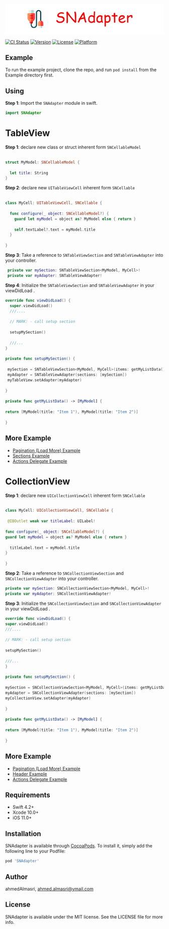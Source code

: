 <img src="https://github.com/ahmedalmasri/SNAdapter/blob/master/images/Banner.png?raw=true"></img>

[![CI Status](https://img.shields.io/travis/ahmedAlmasri/SNAdapter.svg?style=flat)](https://travis-ci.org/ahmedAlmasri/SNAdapter)
[![Version](https://img.shields.io/cocoapods/v/SNAdapter.svg?style=flat)](https://cocoapods.org/pods/SNAdapter)
[![License](https://img.shields.io/cocoapods/l/SNAdapter.svg?style=flat)](https://cocoapods.org/pods/SNAdapter)
[![Platform](https://img.shields.io/cocoapods/p/SNAdapter.svg?style=flat)](https://cocoapods.org/pods/SNAdapter)

## Example

To run the example project, clone the repo, and run `pod install` from the Example directory first.

## Using

**Step 1**: Import the `SNAdapter` module in swift.

```swift
import SNAdapter
```
# TableView 


**Step 1**:  declare new class or struct  inherent form `SNCellableModel`

```swift

struct MyModel: SNCellableModel {

  let title: String
}

```

**Step 2**:  declare new `UITableViewCell`  inherent form `SNCellable`

```swift

class MyCell: UITableViewCell, SNCellable {

  func configure(_ object: SNCellableModel?) {
    guard let myModel = object as? MyModel else { return }

    self.textLabel?.text = myModel.title
  }

}

```
**Step 3**: Take a reference to `SNTableViewSection`  and `SNTableViewAdapter` into your controller.

```swift
 private var mySection: SNTableViewSection<MyModel, MyCell>!
 private var myAdapter: SNTableViewAdapter!
```
**Step 4**: Initialize the `SNTableViewSection`  and `SNTableViewAdapter` in your viewDidLoad .

```swift
override func viewDidLoad() {
  super.viewDidLoad()
  ///....
  
  // MARK: - call setup section

  setupMySection()
  
  ///...
}

private func setupMySection() {

 mySection = SNTableViewSection<MyModel, MyCell>(items: getMyListData())
 myAdapter = SNTableViewAdapter(sections: [mySection])
 myTableView.setAdapter(myAdapter)
 
}

private func getMyListData() -> [MyModel] {

return [MyModel(title: "Item 1"), MyModel(title: "Item 2")]

}

```
## More Example 

* [Pagination (Load More) Example](https://github.com/ahmedAlmasri/SNAdapter/blob/master/Example/SNAdapter/TableView/Paging)
* [Sections Example](https://github.com/ahmedAlmasri/SNAdapter/blob/master/Example/SNAdapter/TableView/Sections)
* [Actions Delegate Example](https://github.com/ahmedAlmasri/SNAdapter/blob/master/Example/SNAdapter/TableView/ActionDelegate)


# CollectionView 



**Step 1**:  declare new `UICollectionViewCell`  inherent form `SNCellable`

```swift

class MyCell: UICollectionViewCell, SNCellable {

 @IBOutlet weak var titleLabel: UILabel!
 
func configure(_ object: SNCellableModel?) {
guard let myModel = object as? MyModel else { return }

  titleLabel.text = myModel.title
}

}

```
**Step 2**: Take a reference to `SNCollectionViewSection`  and `SNCollectionViewAdapter` into your controller.

```swift
private var mySection: SNCollectionViewSection<MyModel, MyCell>!
private var myAdapter: SNCollectionViewAdapter!
```
**Step 3**: Initialize the `SNCollectionViewSection`  and `SNCollectionViewAdapter` in your viewDidLoad .

```swift
override func viewDidLoad() {
super.viewDidLoad()
///....

// MARK: - call setup section

setupMySection()

///...
}

private func setupMySection() {

mySection = SNCollectionViewSection<MyModel, MyCell>(items: getMyListData())
myAdapter = SNCollectionViewAdapter(sections: [mySection])
myCollectionView.setAdapter(myAdapter)

}

private func getMyListData() -> [MyModel] {

return [MyModel(title: "Item 1"), MyModel(title: "Item 2")]

}

```
## More Example 

* [Pagination (Load More) Example](https://github.com/ahmedAlmasri/SNAdapter/blob/master/Example/SNAdapter/TableView/Paging)
* [Header  Example](https://github.com/ahmedAlmasri/SNAdapter/blob/master/Example/SNAdapter/CollectionView/Header)
* [Actions Delegate Example](https://github.com/ahmedAlmasri/SNAdapter/blob/master/Example/SNAdapter/TableView/ActionDelegate)


## Requirements
* Swift 4.2+
* Xcode 10.0+
* iOS 11.0+

## Installation

SNAdapter is available through [CocoaPods](https://cocoapods.org). To install
it, simply add the following line to your Podfile:

```ruby
pod 'SNAdapter'
```

## Author

ahmedAlmasri, ahmed.almasri@ymail.com

## License

SNAdapter is available under the MIT license. See the LICENSE file for more info.
